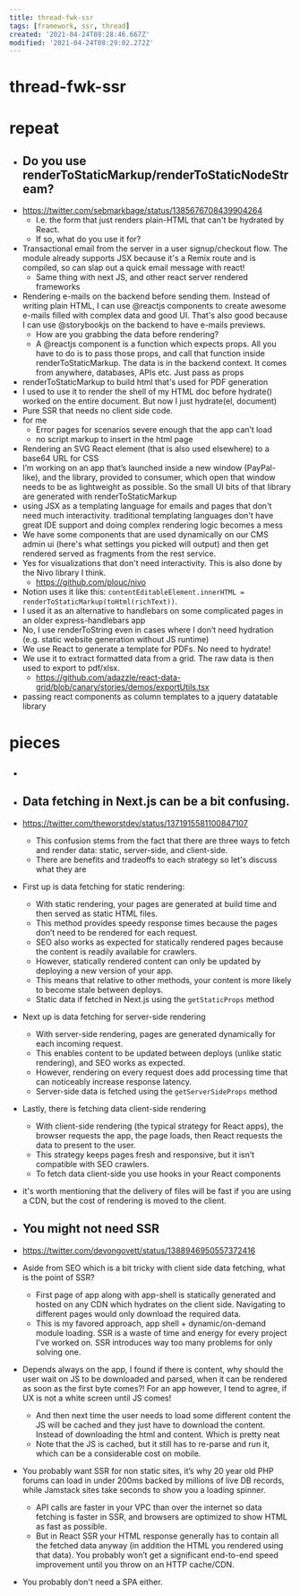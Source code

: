 ```yaml
---
title: thread-fwk-ssr
tags: [framework, ssr, thread]
created: '2021-04-24T08:28:46.667Z'
modified: '2021-04-24T08:29:02.272Z'
---
```


# thread-fwk-ssr

# repeat

<!-- #region /folded renderToStaticMarkup -->

- ## Do you use renderToStaticMarkup/renderToStaticNodeStream? 
- https://twitter.com/sebmarkbage/status/1385676708439904264
  - I.e. the form that just renders plain-HTML that can't be hydrated by React. 
  - If so, what do you use it for?
- Transactional email from the server in a user signup/checkout flow. The module already supports JSX because it's a Remix route and is compiled, so can slap out a quick email message with react!
  - Same thing with next JS, and other react server rendered frameworks
- Rendering e-mails on the backend before sending them. Instead of writing plain HTML, I can use @reactjs components to create awesome e-mails filled with complex data and good UI. That's also good because I can use @storybookjs on the backend to have e-mails previews.
  - How are you grabbing the data before rendering?
  - A @reactjs component is a function which expects props. All you have to do is to pass those props, and call that function inside renderToStaticMarkup. The data is in the backend context. It comes from anywhere, databases, APIs etc. Just pass as props
- renderToStaticMarkup to build html that's used for PDF generation
- I used to use it to render the shell of my HTML doc before hydrate() worked on the entire document. But now I just hydrate(el, document)
- Pure SSR that needs no client side code.
- for me
  - Error pages for scenarios severe enough that the app can’t load
  - no script markup to insert in the html page
- Rendering an SVG React element (that is also used elsewhere) to a base64 URL for CSS
- I’m working on an app that’s launched inside a new window (PayPal-like), and the library, provided to consumer, which open that window needs to be as lightweight as possible. So the small UI bits of that library are generated with renderToStaticMarkup
- using JSX as a templating language for emails and pages  that don't need much interactivity. traditional templating languages don't have great IDE support and doing complex rendering logic becomes a mess
- We have some components that are used dynamically on our CMS admin ui (here's what settings you picked will output) and then get rendered served as fragments from the rest service.
- Yes for visualizations that don't need interactivity. This is also done by the Nivo library I think.
  - https://github.com/plouc/nivo
- Notion uses it like this: `contentEditableElement.innerHTML = renderToStaticMarkup(toHtml(richText))`.
- I used it as an alternative to handlebars on some complicated pages in an older express-handlebars app
- No, I use renderToString even in cases where I don’t need hydration (e.g. static website generation without JS runtime)
- We use React to generate a template for PDFs. No need to hydrate!
- We use it to extract formatted data from a grid. The raw data is then used to export to pdf/xlsx.
  - https://github.com/adazzle/react-data-grid/blob/canary/stories/demos/exportUtils.tsx
- passing react components as column templates to a jquery datatable library

<!-- #endregion /folded renderToStaticMarkup -->

# pieces

- ## 

- ## Data fetching in Next.js can be a bit confusing. 
- https://twitter.com/theworstdev/status/1371915581100847107
  - This confusion stems from the fact that there are three ways to fetch and render data: static, server-side, and client-side. 
  - There are benefits and tradeoffs to each strategy so let's discuss what they are
- First up is data fetching for static rendering:
  - With static rendering, your pages are generated at build time and then served as static HTML files. 
  - This method provides speedy response times because the pages don’t need to be rendered for each request.
  - SEO also works as expected for statically rendered pages because the content is readily available for crawlers. 
  - However, statically rendered content can only be updated by deploying a new version of your app.
  - This means that relative to other methods, your content is more likely to become stale between deploys.
  - Static data if fetched in Next.js using the `getStaticProps` method
- Next up is data fetching for server-side rendering
  - With server-side rendering, pages are generated dynamically for each incoming request. 
  - This enables content to be updated between deploys (unlike static rendering), and SEO works as expected.
  - However, rendering on every request does add processing time that can noticeably increase response latency.
  - Server-side data is fetched using the `getServerSideProps` method
- Lastly, there is fetching data client-side rendering
  - With client-side rendering (the typical strategy for React apps), the browser requests the app, the page loads, then React requests the data to present to the user.
  - This strategy keeps pages fresh and responsive, but it isn’t compatible with SEO crawlers.
  - To fetch data client-side you use hooks in your React components
- it's worth mentioning that the delivery of files will be fast if you are using a CDN, but the cost of rendering is moved to the client.

- ## You might not need SSR
- https://twitter.com/devongovett/status/1388946950557372416
- Aside from SEO which is a bit tricky with client side data fetching, what is the point of SSR?
  - First page of app along with app-shell is statically generated and hosted on any CDN which hydrates on the client side. Navigating to different pages would only download the required data.
  - This is my favored approach, app shell + dynamic/on-demand module loading. SSR is a waste of time and energy for every project I've worked on. SSR introduces way too many problems for only solving one.
- Depends always on the app, I found if there is content, why should the user wait on JS to be downloaded and parsed, when it can be rendered as soon as the first byte comes?! For an app however, I tend to agree, if UX is not a white screen until JS comes!
  - And then next time the user needs to load some different content the JS will be cached and they just have to download the content. Instead of downloading the html and content. Which is pretty neat
  - Note that the JS is cached, but it still has to re-parse and run it, which can be a considerable cost on mobile.
- You probably want SSR for non static sites, it’s why 20 year old PHP forums can load in under 200ms backed by millions of live DB records, while Jamstack sites take seconds to show you a loading spinner.
  - API calls are faster in your VPC than over the internet so data fetching is faster in SSR, and browsers are optimized to show HTML as fast as possible.
  - But in React SSR your HTML response generally has to contain all the fetched data anyway (in addition the HTML you rendered using that data). You probably won’t get a significant end-to-end speed improvement until you throw on an HTTP cache/CDN.
- You probably don't need a SPA either.
